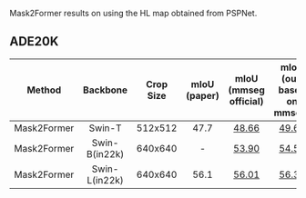 Mask2Former results on using the HL map obtained from PSPNet.

## ADE20K
|   Method    |    Backbone    | Crop Size  | mIoU (paper)  |                                                                                                  mIoU (mmseg official)                                                                                                   |  mIoU (our, based on mmseg)  |
|:-----------:|:--------------:|:----------:|:-------------:|:------------------------------------------------------------------------------------------------------------------------------------------------------------------------------------------------------------------------:|:----------------------------:|
| Mask2Former |     Swin-T     |  512x512   |     47.7      |                   [48.66](https://download.openmmlab.com/mmsegmentation/v0.5/mask2former/mask2former_swin-t_8xb2-160k_ade20k-512x512/mask2former_swin-t_8xb2-160k_ade20k-512x512_20221203_234230.json)                   | [49.67](20230725_165931.log) |
| Mask2Former | Swin-B(in22k)  |  640x640   |       -       | [53.90](https://download.openmmlab.com/mmsegmentation/v0.5/mask2former/mask2former_swin-b-in22k-384x384-pre_8xb2-160k_ade20k-640x640/mask2former_swin-b-in22k-384x384-pre_8xb2-160k_ade20k-640x640_20221203_235230.json) | [54.51](20230724_075547.log) |
| Mask2Former | Swin-L(in22k)  |  640x640   |     56.1      | [56.01](https://download.openmmlab.com/mmsegmentation/v0.5/mask2former/mask2former_swin-b-in22k-384x384-pre_8xb2-160k_ade20k-640x640/mask2former_swin-b-in22k-384x384-pre_8xb2-160k_ade20k-640x640_20221203_235230.json) | [56.31](20230723_221527.log) |

